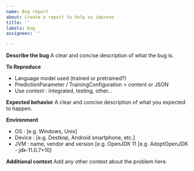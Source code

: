 ```yaml
---
name: Bug report
about: Create a report to help us improve
title: ''
labels: bug
assignees: ''

---
```


**Describe the bug**
A clear and concise description of what the bug is.

**To Reproduce**

- Language model used (trained or pretrained?)
- PredictionParameter / TrainingConfiguration > content or JSON
- Use context : integrated, testing, other...

**Expected behavior**
A clear and concise description of what you expected to happen.

**Environment**

- OS : [e.g. Windows, Unix]
- Device : [e.g. Destkop, Android smartphone, etc.]
- JVM : name, vendor and version [e.g. OpenJDK 11 [e.g. AdoptOpenJDK - jdk-11.0.7+10]

**Additional context**
Add any other context about the problem here.
